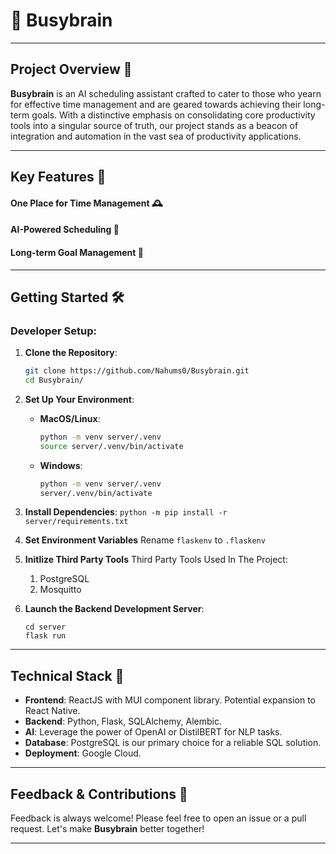 # 🧠 Busybrain

---

## Project Overview 📑

**Busybrain** is an AI scheduling assistant crafted to cater to those who yearn for effective time management and are geared towards achieving their long-term goals. With a distinctive emphasis on consolidating core productivity tools into a singular source of truth, our project stands as a beacon of integration and automation in the vast sea of productivity applications.

---

## Key Features 🌟

#### **One Place for Time Management** 🕰️
#### **AI-Powered Scheduling** 🤖
#### **Long-term Goal Management** 🎸
---

## Getting Started 🛠️

### **Developer Setup**:

1. **Clone the Repository**:
   ```bash
   git clone https://github.com/Nahums0/Busybrain.git
   cd Busybrain/
   ```

2. **Set Up Your Environment**:
   - **MacOS/Linux**:
     ```bash
     python -m venv server/.venv
     source server/.venv/bin/activate
     ```
   - **Windows**:
     ```bash
     python -m venv server/.venv
     server/.venv/bin/activate
     ```

3. **Install Dependencies**:
   ```python -m pip install -r server/requirements.txt```

4. **Set Environment Variables**
   Rename ```flaskenv``` to ```.flaskenv``` 

5. **Initlize Third Party Tools**
   Third Party Tools Used In The Project:
   1. PostgreSQL
   2. Mosquitto

6. **Launch the Backend Development Server**:
   ```
   cd server
   flask run
   ```

---

## Technical Stack 💾

* **Frontend**: ReactJS with MUI component library. Potential expansion to React Native.
* **Backend**: Python, Flask, SQLAlchemy, Alembic.
* **AI**: Leverage the power of OpenAI or DistilBERT for NLP tasks.
* **Database**: PostgreSQL is our primary choice for a reliable SQL solution.
* **Deployment**: Google Cloud.

---
## Feedback & Contributions 💌

Feedback is always welcome! Please feel free to open an issue or a pull request. Let's make **Busybrain** better together!

---
